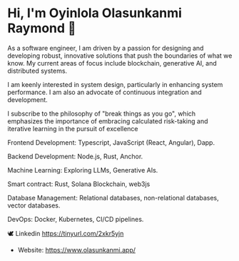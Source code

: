 # Hi, I'm Oyinlola Olasunkanmi Raymond 👋

As a software engineer, I am driven by a passion for designing and developing robust, innovative solutions that push the boundaries of what we know. My current areas of focus include blockchain, generative AI, and distributed systems.

I am keenly interested in system design, particularly in enhancing system performance. I am also an advocate of continuous integration and development. 

I subscribe to the philosophy of "break things as you go", which emphasizes the importance of embracing calculated risk-taking and iterative learning in the pursuit of excellence


Frontend Development: Typescript, JavaScript (React, Angular), Dapp.

Backend Development: Node.js, Rust, Anchor.

Machine Learning: Exploring LLMs, Generative AIs.

Smart contract: Rust, Solana Blockchain, web3js

Database Management: Relational databases, non-relational databases, vector databases.

DevOps: Docker, Kubernetes, CI/CD pipelines.



🕊️ Linkedin https://tinyurl.com/2xkr5yjn
- Website: https://www.olasunkanmi.app/

<!---
olasunkanmi-SE/olasunkanmi-SE is a ✨ special ✨ repository because its `README.md` (this file) appears on your GitHub profile.
You can click the Preview link to take a look at your changes.
--->
